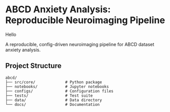 # ABCD Anxiety Analysis: Reproducible Neuroimaging Pipeline

Hello

A reproducible, config-driven neuroimaging pipeline for ABCD dataset anxiety analysis.

## Project Structure

```
abcd/
├── src/core/             # Python package
├── notebooks/            # Jupyter notebooks
├── configs/              # Configuration files
├── tests/                # Test suite
├── data/                 # Data directory
└── docs/                 # Documentation
```
